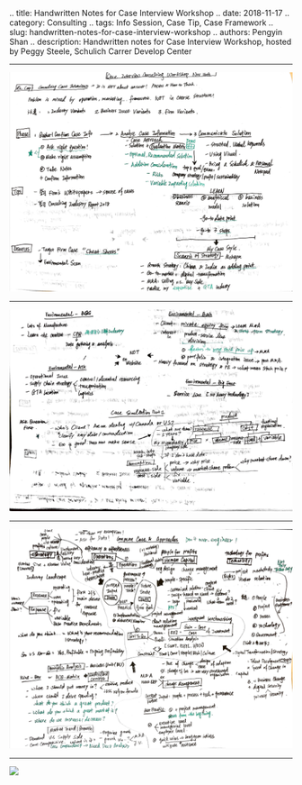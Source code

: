 .. title: Handwritten Notes for Case Interview Workshop
.. date: 2018-11-17
.. category: Consulting
.. tags: Info Session, Case Tip, Case Framework
.. slug: handwritten-notes-for-case-interview-workshop
.. authors: Pengyin Shan
.. description: Handwritten notes for Case Interview Workshop, hosted by Peggy Steele, Schulich Carrer Develop Center

***

![](/images/2018/consulting/ConsultingInterviewWorkshop.jpg)

***

![](/images/2018/consulting/ConsultingInterviewWorkshop1.jpg)

***

![](/images/2018/consulting/ConsultingInterviewWorkshop2.jpg)

***

![](/images/2018/consulting/ConsultingInterviewWorkshop3.jpg)